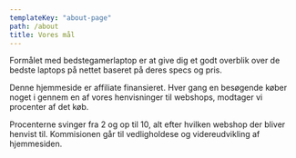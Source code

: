 ```yaml
---
templateKey: "about-page"
path: /about
title: Vores mål
---
```


Formålet med bedstegamerlaptop er at give dig et godt overblik over de bedste laptops på nettet baseret på deres specs og pris.

Denne hjemmeside er affiliate finansieret. Hver gang en besøgende køber noget i gennem en af vores henvisninger til webshops, modtager vi procenter af det køb.

Procenterne svinger fra 2 og op til 10, alt efter hvilken webshop der bliver henvist til. Kommisionen går til vedligholdese og videreudvikling af hjemmesiden.
